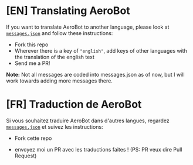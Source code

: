 # [EN] Translating AeroBot
If you want to translate AeroBot to another language, please look at [`messages.json`](https://github.com/aero-ware/aero-bot/blob/master/messages.json) and follow these instructions:

- Fork this repo
- Wherever there is a key of `"english"`, add keys of other languages with the translation of the english text
- Send me a PR!

**Note:** Not all messages are coded into messages.json as of now, but I will work towards adding more messages there.

# [FR] Traduction de AeroBot
Si vous souhaitez traduire AeroBot dans d'autres langues, regardez [`messages.json`](https://github.com/aero-ware/aero-bot/blob/master/messages.json) et suivez les instructions:

- Fork cette repo
<!-- - @FaceFox please translate this line I don't know enough French for this lol (and any other broken french here) -->
- envoyez moi un PR avec les traductions faites ! (PS: PR veux dire Pull Request)
